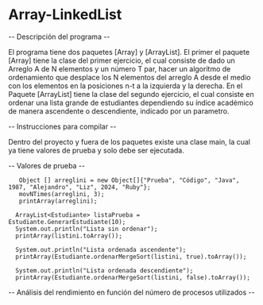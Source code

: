 ﻿# Array-LinkedList

 -- Descripción del programa --

 El programa tiene dos paquetes [Array] y [ArrayList]. El primer el paquete [Array] tiene la clase del primer ejercicio, el cual consiste de dado un Arreglo A de N elementos y un número T par, hacer un algorítmo de ordenamiento que desplace los N elementos del arreglo A desde el medio con los elementos en la posiciones n-t a la izquierda y la derecha. En el Paquete [ArrayList] tiene la clase del segundo ejercicio, el cual consiste en ordenar una lista grande de estudiantes dependiendo su índice académico de manera ascendente o descendiente, indicado por un parametro.

 -- Instrucciones para compilar --

  Dentro del proyecto y fuera de los paquetes existe una clase main, la cual ya tiene valores de prueba y solo debe ser ejecutada.

 -- Valores de prueba -- 

       Object [] arreglini = new Object[]{"Prueba", "Código", "Java", 1987, "Alejandro", "Liz", 2024, "Ruby"};
       movNTimes(arreglini, 3);
       printArray(arreglini);

      ArrayList<Estudiante> listaPrueba = Estudiante.GenerarEstudiante(10);
      System.out.println("Lista sin ordenar");
      printArray(listini.toArray());
      
      System.out.println("Lista ordenada ascendente");
      printArray(Estudiante.ordenarMergeSort(listini, true).toArray());
      
      System.out.println("Lista ordenada descendiente");
      printArray(Estudiante.ordenarMergeSort(listini, false).toArray());

-- Análisis del rendimiento en función del número de procesos utilizados --

